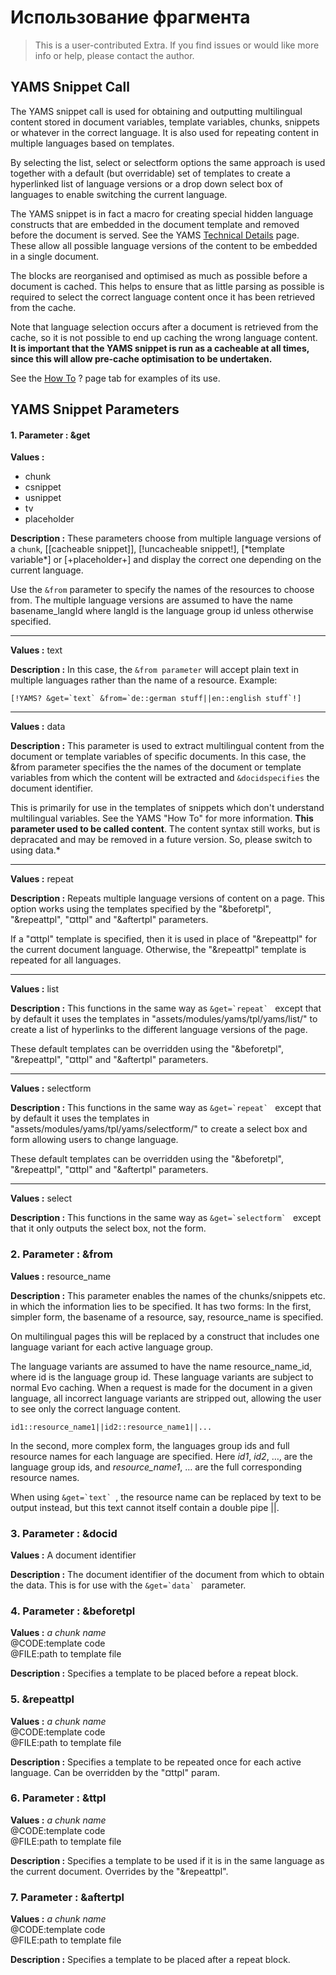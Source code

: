 Использование фрагмента
=======

> This is a user-contributed Extra. If you find issues or would like more info or help, please contact the author.

YAMS Snippet Call
-----------------

The YAMS snippet call is used for obtaining and outputting multilingual content stored in document variables, template variables, chunks, snippets or whatever in the correct language. It is also used for repeating content in multiple languages based on templates.

By selecting the list, select or selectform options the same approach is used together with a default (but overridable) set of templates to create a hyperlinked list of language versions or a drop down select box of languages to enable switching the current language.

The YAMS snippet is in fact a macro for creating special hidden language constructs that are embedded in the document template and removed before the document is served. See the YAMS [Technical Details](extras/yams/yams-technical-details) page. These allow all possible language versions of the content to be embedded in a single document.

The blocks are reorganised and optimised as much as possible before a document is cached. This helps to ensure that as little parsing as possible is required to select the correct language content once it has been retrieved from the cache.

Note that language selection occurs after a document is retrieved from the cache, so it is not possible to end up caching the wrong language content. **It is important that the YAMS snippet is run as a cacheable at all times, since this will allow pre-cache optimisation to be undertaken.**

See the [How To](extras/yams/yams-how-to/) ? page tab for examples of its use.

YAMS Snippet Parameters
-----------------------

#### 1. Parameter : &get

**Values :**
*   chunk
*   csnippet
*   usnippet
*   tv
*   placeholder

**Description :** These parameters choose from multiple language versions of a `chunk`, \[\[cacheable snippet\]\], \[!uncacheable snippet!\], \[\*template variable\*\] or \[+placeholder+\] and display the correct one depending on the current language.

Use the `&from` parameter to specify the names of the resources to choose from. The multiple language versions are assumed to have the name basename\_langId where langId is the language group id unless otherwise specified.

-----

**Values :**  text

**Description :** In this case, the `&from parameter` will accept plain text in multiple languages rather than the name of a resource. Example:

    [!YAMS? &get=`text` &from=`de::german stuff||en::english stuff`!]

-----

**Values :**  data

**Description :** This parameter is used to extract multilingual content from the document or template variables of specific documents. In this case, the &from parameter specifies the the names of the document or template variables from which the content will be extracted and `&docidspecifies` the document identifier.

This is primarily for use in the templates of snippets which don't understand multilingual variables. See the YAMS "How To" for more information. **This parameter used to be called content**. The content syntax still works, but is depracated and may be removed in a future version. So, please switch to using data.\*

-----

**Values :**  repeat

**Description :** Repeats multiple language versions of content on a page. This option works using the templates specified by the "&beforetpl", "&repeattpl", "¤ttpl" and "&aftertpl" parameters.

If a "¤ttpl" template is specified, then it is used in place of "&repeattpl" for the current document language. Otherwise, the "&repeattpl" template is repeated for all languages.

-----

**Values :**  list

**Description :** This functions in the same way as ``&get=`repeat` `` except that by default it uses the templates in "assets/modules/yams/tpl/yams/list/" to create a list of hyperlinks to the different language versions of the page.

These default templates can be overridden using the "&beforetpl", "&repeattpl", "¤ttpl" and "&aftertpl" parameters.

-----

**Values :**  selectform

**Description :** This functions in the same way as ``&get=`repeat` `` except that by default it uses the templates in "assets/modules/yams/tpl/yams/selectform/" to create a select box and form allowing users to change language.

These default templates can be overridden using the "&beforetpl", "&repeattpl", "¤ttpl" and "&aftertpl" parameters.

-----

**Values :**  select

**Description :** This functions in the same way as ``&get=`selectform` `` except that it only outputs the select box, not the form.

### 2. Parameter : &from

**Values :**  resource\_name

**Description :** This parameter enables the names of the chunks/snippets etc. in which the information lies to be specified. It has two forms: In the first, simpler form, the basename of a resource, say, resource\_name is specified.

On multilingual pages this will be replaced by a construct that includes one language variant for each active language group.

The language variants are assumed to have the name resource\_name\_id, where id is the language group id. These language variants are subject to normal Evo caching. When a request is made for the document in a given language, all incorrect language variants are stripped out, allowing the user to see only the correct language content.

    id1::resource_name1||id2::resource_name1||...

In the second, more complex form, the languages group ids and full resource names for each language are specified. Here _id1_, _id2_, …, are the language group ids, and _resource\_name1_, … are the full corresponding resource names.

When using ``&get=`text` ``, the resource name can be replaced by text to be output instead, but this text cannot itself contain a double pipe ||.

### 3. Parameter : &docid

**Values :**  A document identifier

**Description :** The document identifier of the document from which to obtain the data. This is for use with the ``&get=`data` `` parameter.

### 4. Parameter : &beforetpl

**Values :**
_a chunk name_  
@CODE:template code  
@FILE:path to template file

**Description :** Specifies a template to be placed before a repeat block.

### 5. &repeattpl

**Values :**
_a chunk name_  
@CODE:template code  
@FILE:path to template file

**Description :** Specifies a template to be repeated once for each active language. Can be overridden by the "¤ttpl" param.

### 6. Parameter : &ttpl

**Values :**
_a chunk name_  
@CODE:template code  
@FILE:path to template file

**Description :** Specifies a template to be used if it is in the same language as the current document. Overrides by the "&repeattpl".

### 7. Parameter : &aftertpl

**Values :**
_a chunk name_  
@CODE:template code  
@FILE:path to template file

**Description :** Specifies a template to be placed after a repeat block.

